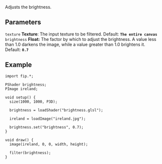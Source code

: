 Adjusts the brightness.

## Parameters
`texture` **Texture**: The input texture to be filtered. Default: **`The entire canvas`**
<br>
`brightness` **Float:** The factor by which to adjust the brightness. A value less than 1.0 darkens the image, while a value greater than 1.0 brightens it. Default: **`0.7`**

## Example
```processing
import fip.*;

PShader brightness;
PImage ireland;

void setup() {
  size(1000, 1000, P3D);

  brightness = loadShader("brightness.glsl");

  ireland = loadImage("ireland.jpg");

  brightness.set("brightness", 0.7);
}

void draw() {
  image(ireland, 0, 0, width, height);

  filter(brightness);
}
```
